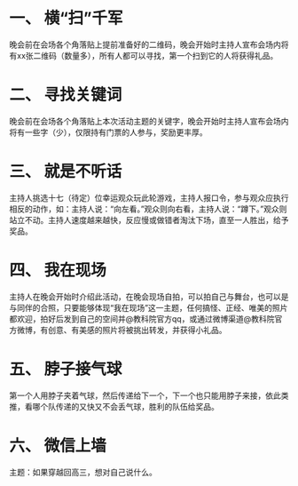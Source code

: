 # 一、	横“扫”千军
晚会前在会场各个角落贴上提前准备好的二维码，晚会开始时主持人宣布会场内将有xx张二维码（数量多），所有人都可以寻找，第一个扫到它的人将获得礼品。
# 二、	寻找关键词
   晚会前在会场各个角落贴上本次活动主题的关键字，晚会开始时主持人宣布会场内将有一些字（少），仅限持有门票的人参与，奖励更丰厚。

# 三、	就是不听话
主持人挑选十七（待定）位幸运观众玩此轮游戏，主持人报口令，参与观众应执行相反的动作，如：主持人说：“向左看。”观众则向右看，主持人说：“蹲下。”观众则站立不动。主持人速度越来越快，反应慢或做错者淘汰下场，直至一人胜出，给予奖品。
 

# 四、	我在现场
主持人在晚会开始时介绍此活动，在晚会现场自拍，可以拍自己与舞台，也可以是与同伴的合照，只要能够体现“我在现场”这一主题，任何搞怪、正经、唯美的照片都欢迎，拍好后发到自己的空间并@教科院官方qq，或通过微博渠道@教科院官方微博，有创意、有美感的照片将被挑出转发，并获得小礼品。 


# 五、	脖子接气球
第一个人用脖子夹着气球，然后传递给下一个，下一个也只能用脖子来接，依此类推，看哪个队传递的又快又不会丢气球，胜利的队伍给奖品。

# 六、	微信上墙

主题：如果穿越回高三，想对自己说什么。
